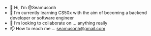 - 👋 Hi, I’m @Seamusonh
- 🌱 I’m currently learning CS50x with the aim of becoming a backend developer or software engineer
- 💞️ I’m looking to collaborate on ... anything really 
- 📫 How to reach me ... seamusonh@gmail.com

<!---
Seamusonh/Seamusonh is a ✨ special ✨ repository because its `README.md` (this file) appears on your GitHub profile.
You can click the Preview link to take a look at your changes.
--->
